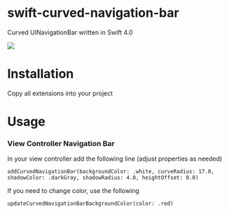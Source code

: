 # swift-curved-navigation-bar
Curved UINavigationBar written in Swift 4.0

![](http://www.aviationwb.com/image-1.png)
# Installation 
Copy all extensions into your project

# Usage

### View Controller Navigation Bar
In your view controller add the following line (adjust properties as needed)

`addCurvedNavigationBar(backgroundColor: .white, curveRadius: 17.0, shadowColor: .darkGray, shadowRadius: 4.0, heightOffset: 0.0)`

If you need to change color, use the following

`updateCurvedNavigationBarBackgroundColor(color: .red)`
